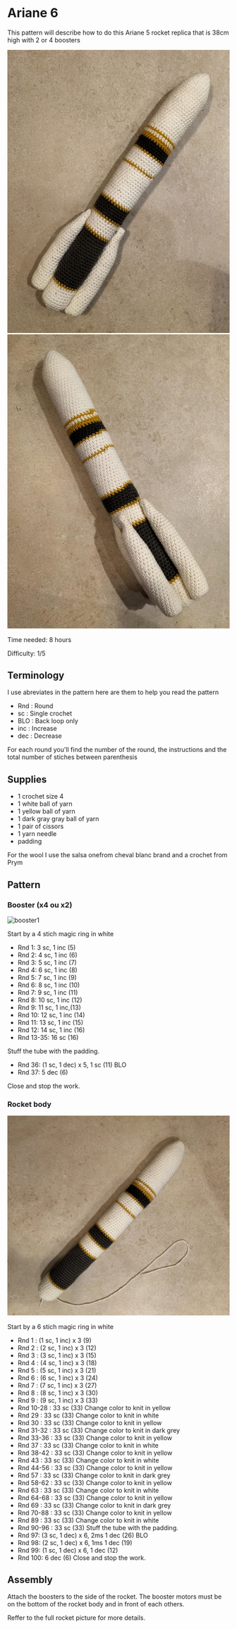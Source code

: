 # Ariane 6

This pattern will describe how to do this Ariane 5 rocket replica that is 38cm high with 2 or 4 boosters

![fusée2](../../../media/patterns/ariane6/fusee2.jpg)
![fusée4](../../../media/patterns/ariane6/fusee4.jpg)

Time needed: 8 hours

Difficulty: 1/5

## Terminology

I use abreviates in the pattern here are them to help you read the pattern

* Rnd : Round
* sc : Single crochet
* BLO : Back loop only
* inc : Increase
* dec : Decrease

For each round you'll find the number of the round, the instructions and the total number of stiches between parenthesis

## Supplies

* 1 crochet size 4
* 1 white ball of yarn
* 1 yellow ball of yarn
* 1 dark gray gray ball of yarn
* 1 pair of cissors
* 1 yarn needle
* padding

For the wool I use the salsa onefrom cheval blanc brand and a crochet from Prym

## Pattern

### Booster (x4 ou x2)

![booster1](../../../media/patterns/ariane6/booster.jpg)

Start by a 4 stich magic ring in white

* Rnd 1: 3 sc, 1 inc (5)
* Rnd 2: 4 sc, 1 inc (6)
* Rnd 3: 5 sc, 1 inc (7)
* Rnd 4: 6 sc, 1 inc (8)
* Rnd 5: 7 sc, 1 inc (9)
* Rnd 6: 8 sc, 1 inc (10)
* Rnd 7: 9 sc, 1 inc (11)
* Rnd 8: 10 sc, 1 inc (12)
* Rnd 9: 11 sc, 1 inc,(13)
* Rnd 10: 12 sc, 1 inc (14)
* Rnd 11: 13 sc, 1 inc (15)
* Rnd 12: 14 sc, 1 inc (16)
* Rnd 13-35: 16 sc (16)

Stuff the tube with the padding.

* Rnd 36: (1 sc, 1 dec) x 5, 1 sc (11) BLO
* Rnd 37: 5 dec (6)

Close and stop the work.

### Rocket body

![corps](../../../media/patterns/ariane6/corps.jpg)

Start by a 6 stich magic ring in white

* Rnd 1 : (1 sc, 1 inc) x 3 (9)
* Rnd 2 : (2 sc, 1 inc) x 3 (12)
* Rnd 3 : (3 sc, 1 inc) x 3 (15)
* Rnd 4 : (4 sc, 1 inc) x 3 (18)
* Rnd 5 : (5 sc, 1 inc) x 3 (21)
* Rnd 6 : (6 sc, 1 inc) x 3 (24)
* Rnd 7 : (7 sc, 1 inc) x 3 (27)
* Rnd 8 : (8 sc, 1 inc) x 3 (30)
* Rnd 9 : (9 sc, 1 inc) x 3 (33)
* Rnd 10-28 : 33 sc (33)
Change color to knit in yellow
* Rnd 29 : 33 sc (33)
Change color to knit in white
* Rnd 30 : 33 sc (33)
Change color to knit in yellow
* Rnd 31-32 : 33 sc (33)
Change color to knit in dark grey
* Rnd 33-36 : 33 sc (33)
Change color to knit in yellow
* Rnd 37 : 33 sc (33)
Change color to knit in white
* Rnd 38-42 : 33 sc (33)
Change color to knit in yellow
* Rnd 43 : 33 sc (33)
Change color to knit in white
* Rnd 44-56 : 33 sc (33)
Change color to knit in yellow
* Rnd 57 : 33 sc (33)
Change color to knit in dark grey
* Rnd 58-62 : 33 sc (33)
Change color to knit in yellow
* Rnd 63 : 33 sc (33)
Change color to knit in white
* Rnd 64-68 : 33 sc (33)
Change color to knit in yellow
* Rnd 69 : 33 sc (33)
Change color to knit in dark grey
* Rnd 70-88 : 33 sc (33)
Change color to knit in yellow
* Rnd 89 : 33 sc (33)
Change color to knit in white
* Rnd 90-96 : 33 sc (33)
Stuff the tube with the padding.
* Rnd 97: (3 sc, 1 dec) x 6, 2ms 1 dec (26) BLO
* Rnd 98: (2 sc, 1 dec) x 6, 1ms 1 dec (19)
* Rnd 99: (1 sc, 1 dec) x 6, 1 dec (12)
* Rnd 100: 6 dec (6)
Close and stop the work.

## Assembly

Attach the boosters to the side of the rocket. The booster motors must be on the bottom of the rocket body and in front of each others.

Reffer to the full rocket picture for more details.
